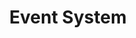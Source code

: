 ---
title: Event System
# tags: [template]
# type: Component or Entity
# summary: "Template for how to document a system"
keywords: doc
sidebar: 
permalink: eventsystem.html
folder: documentation
---
